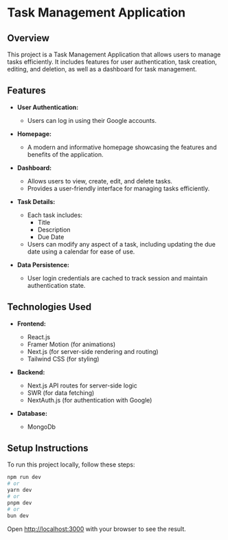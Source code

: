 # Task Management Application

## Overview

This project is a Task Management Application that allows users to manage tasks efficiently. It includes features for user authentication, task creation, editing, and deletion, as well as a dashboard for task management.

## Features

- **User Authentication:**
  - Users can log in using their Google accounts.

- **Homepage:**
  - A modern and informative homepage showcasing the features and benefits of the application.

- **Dashboard:**
  - Allows users to view, create, edit, and delete tasks.
  - Provides a user-friendly interface for managing tasks efficiently.

- **Task Details:**
  - Each task includes:
    - Title
    - Description
    - Due Date
  - Users can modify any aspect of a task, including updating the due date using a calendar for ease of use.

- **Data Persistence:**
  - User login credentials are cached to track session and maintain authentication state.

## Technologies Used

- **Frontend:**
  - React.js
  - Framer Motion (for animations)
  - Next.js (for server-side rendering and routing)
  - Tailwind CSS (for styling)

- **Backend:**
  - Next.js API routes for server-side logic
  - SWR (for data fetching)
  - NextAuth.js (for authentication with Google)

- **Database:**
  - MongoDb

## Setup Instructions

To run this project locally, follow these steps:

```bash
npm run dev
# or
yarn dev
# or
pnpm dev
# or
bun dev
```

Open [http://localhost:3000](http://localhost:3000) with your browser to see the result.

